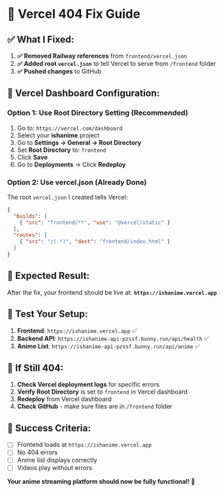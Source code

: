 # 🚀 Vercel 404 Fix Guide

## ✅ What I Fixed:

1. **✅ Removed Railway references** from `frontend/vercel.json`
2. **✅ Added root `vercel.json`** to tell Vercel to serve from `/frontend` folder
3. **✅ Pushed changes** to GitHub

## 🔧 Vercel Dashboard Configuration:

### Option 1: Use Root Directory Setting (Recommended)
1. Go to: `https://vercel.com/dashboard`
2. Select your **ishanime** project
3. Go to **Settings → General → Root Directory**
4. Set **Root Directory** to: `frontend`
5. Click **Save**
6. Go to **Deployments** → Click **Redeploy**

### Option 2: Use vercel.json (Already Done)
The root `vercel.json` I created tells Vercel:
```json
{
  "builds": [
    { "src": "frontend/**", "use": "@vercel/static" }
  ],
  "routes": [
    { "src": "/(.*)", "dest": "frontend/index.html" }
  ]
}
```

## 🎯 Expected Result:

After the fix, your frontend should be live at:
**`https://ishanime.vercel.app`**

## 🧪 Test Your Setup:

1. **Frontend**: `https://ishanime.vercel.app` ✅
2. **Backend API**: `https://ishanime-api-pzssf.bunny.run/api/health` ✅
3. **Anime List**: `https://ishanime-api-pzssf.bunny.run/api/anime` ✅

## 🚨 If Still 404:

1. **Check Vercel deployment logs** for specific errors
2. **Verify Root Directory** is set to `frontend` in Vercel dashboard
3. **Redeploy** from Vercel dashboard
4. **Check GitHub** - make sure files are in `/frontend` folder

## 🎌 Success Criteria:

- [ ] Frontend loads at `https://ishanime.vercel.app`
- [ ] No 404 errors
- [ ] Anime list displays correctly
- [ ] Videos play without errors

**Your anime streaming platform should now be fully functional!** 🚀
